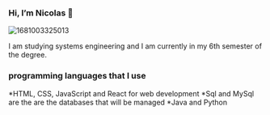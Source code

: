 ### Hi, I’m Nicolas 👋
![1681003325013](https://github.com/Nicolas2508Ca/Nicolas2508Ca/assets/134456799/539ee77c-6589-40ed-a0e8-e17d79d90ba6)

I am studying systems engineering and I am currently in my 6th semester of the degree.

### programming languages ​​that I use

*HTML, CSS, JavaScript and React for web development
*Sql and MySql are the are the databases that will be managed
*Java and Python
